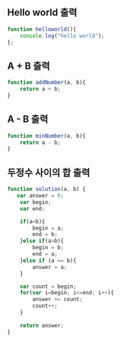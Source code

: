 ## Hello world 출력

```js
function helloworld(){
    console.log("hello world");
};
```

##  A + B 출력

```js
function addNumber(a, b){
    return a + b;
}
```

##  A - B 출력

```js
function minNumber(a, b){
    return a - b;
}
```

##  두정수 사이의 합 출력
```js
function solution(a, b) {
   var answer = 0;
	var begin;
	var end;

	if(a<b){
		begin = a;
		end = b;
	}else if(a>b){
		begin = b;
		end = a;
	}else if (a == b){
		answer = a;
	}

	var count = begin;
	for(var i=begin; i<=end; i++){
		answer += count;
		count++;
	}
    
    return answer;
}
```